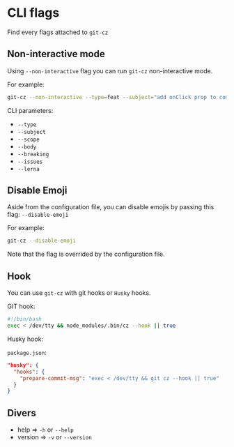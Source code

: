 # CLI flags

Find every flags attached to `git-cz`

## Non-interactive mode

Using `--non-interactive` flag you can run `git-cz` non-interactive mode.

For example:

```bash
git-cz --non-interactive --type=feat --subject="add onClick prop to component"
```

CLI parameters:

- `--type`
- `--subject`
- `--scope`
- `--body`
- `--breaking`
- `--issues`
- `--lerna`

## Disable Emoji

Aside from the configuration file, you can disable emojis by passing this flag: `--disable-emoji`

For example:

```bash
git-cz --disable-emoji
```

Note that the flag is overrided by the configuration file.

## Hook

You can use `git-cz` with git hooks or `Husky` hooks.

GIT hook:

```bash
#!/bin/bash
exec < /dev/tty && node_modules/.bin/cz --hook || true
```

Husky hook:

`package.json`:

```json
"husky": {
  "hooks": {
    "prepare-commit-msg": "exec < /dev/tty && git cz --hook || true"
  }
}
```

## Divers

- help => `-h` or `--help`
- version => `-v` or `--version`
